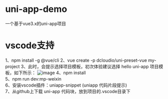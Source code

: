 # uni-app-demo
一个基于vue3.x的uni-app项目
# vscode支持
1、npm install -g @vue/cli
2、vue create -p dcloudio/uni-preset-vue my-project
3、此时，会提示选择项目模板，初次体验建议选择 hello uni-app 项目模板，如下所示：
![image](https://user-images.githubusercontent.com/16284311/141045601-bb599908-119e-49da-b1c6-b1cf18e15903.png)
4、npm install  
5、npm run dev:mp-weixin  
6、安装vscode插件：uniapp-snippet (uniapp 代码片段提示)  
7、从github上下载 uni-app 代码块，放到项目的.vscode目录下  
